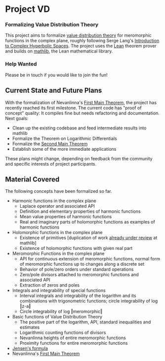 # Project VD

### Formalizing Value Distribution Theory

This project aims to formalize [value distribution
theory](https://en.wikipedia.org/wiki/Value_distribution_theory_of_holomorphic_functions)
for meromorphic functions in the complex plane, roughly following Serge Lang's
[Introduction to Complex Hyperbolic
Spaces](https://link.springer.com/book/10.1007/978-1-4757-1945-1). The project
uses the [Lean](https://lean-lang.org/) theorem prover and builds on
[mathlib](https://leanprover-community.github.io/), the Lean mathematical
library.

### Help Wanted

Please be in touch if you would like to join
the fun!

## Current State and Future Plans

With the formalization of Nevanlinna's [First Main
Theorem](https://en.wikipedia.org/wiki/Nevanlinna_theory#First_fundamental_theorem),
the project has recently reached its first milestone. The current code has
"proof of concept" quality: It compiles fine but needs refactoring and
documentation. Next goals:

- Clean up the existing codebase and feed intermediate results into mathlib
- Formalize the Theorem on Logarithmic Differentials
- Formalize the [Second Main
  Theorem](https://en.wikipedia.org/wiki/Nevanlinna_theory#Second_fundamental_theorem)
- Establish some of the more immediate applications

These plans might change, depending on feedback from the community and specific
interests of project participants.

## Material Covered

The following concepts have been formalized so far.

- Harmonic functions in the complex plane
    - Laplace operator and associated API
    - Definition and elementary properties of harmonic functions
    - Mean value properties of harmonic functions
    - Real and imaginary parts of holomorphic functions as examples of harmonic
      functions
- Holomorphic functions in the complex plane
    - Existence of primitives [duplication of work [already under
      review](https://github.com/leanprover-community/mathlib4/pull/9598) at
      mathlib]
    - Existence of holomorphic functions with given real part
- Meromorphic Functions in the complex plane
    - API for continuous extension of meromorphic functions, normal form of
      meromorphic functions up to changes along a discrete set
    - Behavior of pole/zero orders under standard operations
    - Zero/pole divisors attached to meromorphic functions and associated API
    - Extraction of zeros and poles
- Integrals and integrability of special functions
    - Interval integrals and integrability of the logarithm and its combinations
      with trigonometric functions; circle integrability of log ‖z-a‖
    - Circle integrability of log ‖meromorphic‖
- Basic functions of Value Distribution Theory
    - The positive part of the logarithm, API, standard inequalities and
      estimates
    - Logarithmic counting functions of divisors
    - Nevanlinna heights of entire meromorphic functions
    - Proximity functions for entire meromorphic functions
- [Jensen's formula](https://en.wikipedia.org/wiki/Jensen%27s_formula)
- Nevanlinna's [First Main
  Theorem](https://en.wikipedia.org/wiki/Nevanlinna_theory#First_fundamental_theorem)
